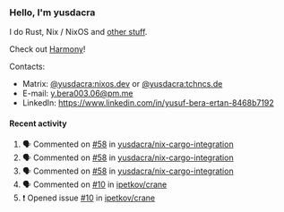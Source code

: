 ### Hello, I'm yusdacra

I do Rust, Nix / NixOS and [other stuff](https://yusdacra.gitlab.io/about).

Check out [Harmony](https://github.com/harmony-development)!

Contacts:
- Matrix: [@yusdacra:nixos.dev](https://matrix.to/#/@yusdacra:nixos.dev) or [@yusdacra:tchncs.de](https://matrix.to/#/@yusdacra:tchncs.de)
- E-mail: y.bera003.06@pm.me
- LinkedIn: https://www.linkedin.com/in/yusuf-bera-ertan-8468b7192

#### Recent activity

<!--START_SECTION:activity-->
1. 🗣 Commented on [#58](https://github.com/yusdacra/nix-cargo-integration/issues/58) in [yusdacra/nix-cargo-integration](https://github.com/yusdacra/nix-cargo-integration)
2. 🗣 Commented on [#58](https://github.com/yusdacra/nix-cargo-integration/issues/58) in [yusdacra/nix-cargo-integration](https://github.com/yusdacra/nix-cargo-integration)
3. 🗣 Commented on [#58](https://github.com/yusdacra/nix-cargo-integration/issues/58) in [yusdacra/nix-cargo-integration](https://github.com/yusdacra/nix-cargo-integration)
4. 🗣 Commented on [#10](https://github.com/ipetkov/crane/issues/10) in [ipetkov/crane](https://github.com/ipetkov/crane)
5. ❗️ Opened issue [#10](https://github.com/ipetkov/crane/issues/10) in [ipetkov/crane](https://github.com/ipetkov/crane)
<!--END_SECTION:activity-->
